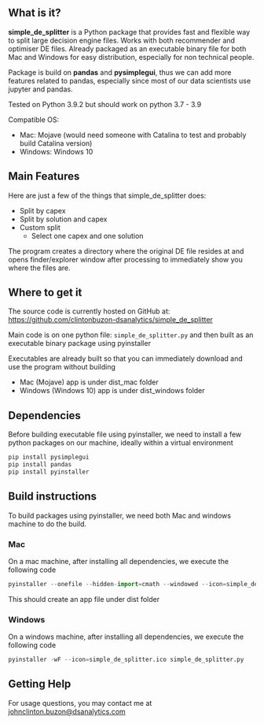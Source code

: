 ## What is it?

**simple_de_splitter** is a Python package that provides fast and flexible way to split large decision engine files. Works with both recommender and optimiser DE files. Already packaged as an executable binary file for both Mac and Windows for easy distribution, especially for non technical people.

Package is build on **pandas** and **pysimplegui**, thus we can add more features related to pandas, especially since most of our data scientists use jupyter and pandas.

Tested on Python 3.9.2 but should work on python 3.7 - 3.9

Compatible OS:
  - Mac: Mojave (would need someone with Catalina to test and probably build Catalina version)
  - Windows: Windows 10

## Main Features
Here are just a few of the things that simple_de_splitter does:

  - Split by capex
  - Split by solution and capex
  - Custom split
  	- Select one capex and one solution

The program creates a directory where the original DE file resides at and opens finder/explorer window after processing to immediately show you where the files are.

## Where to get it
The source code is currently hosted on GitHub at:
https://github.com/clintonbuzon-dsanalytics/simple_de_splitter

Main code is on one python file: `simple_de_splitter.py` and then built as an executable binary package using pyinstaller

Executables are already built so that you can immediately download and use the program without building
  - Mac (Mojave) app is under dist_mac folder
  - Windows (Windows 10) app is under dist_windows folder

## Dependencies
Before building executable file using pyinstaller, we need to install a few python packages on our machine, ideally within a virtual environment

```sh
pip install pysimplegui
pip install pandas
pip install pyinstaller
```
## Build instructions

To build packages using pyinstaller, we need both Mac and windows machine to do the build.

### Mac
On a mac machine, after installing all dependencies, we execute the following code
```python
pyinstaller --onefile --hidden-import=cmath --windowed --icon=simple_de_splitter.icns simple_de_splitter.py
```
This should create an app file under dist folder

### Windows
On a windows machine, after installing all dependencies, we execute the following code
```python
pyinstaller -wF --icon=simple_de_splitter.ico simple_de_splitter.py
```

## Getting Help

For usage questions, you may contact me at johnclinton.buzon@dsanalytics.com


